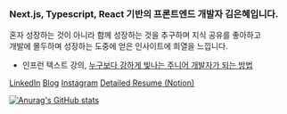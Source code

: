 ### Next.js, Typescript, React 기반의 프론트엔드 개발자 김은혜입니다.</br>
혼자 성장하는 것이 아니라 함께 성장하는 것을 추구하며 지식 공유를 좋아하고</br>
개발에 몰두하며 성장하는 도중에 얻은 인사이트에 희열을 느낍니다.

- 인프런 텍스트 강의, [누구보다 강하게 빛나는 주니어 개발자가 되는 방법](https://inf.run/Enmd9) 

[LinkedIn](https://www.linkedin.com/in/uuuuooii/)
[Blog](https://velog.io/@uuuuooii/posts)
[Instagram](https://www.instagram.com/uuuuoooii?igsh=MWxzaGk3ZWdwNXR5eA%3D%3D&utm_source=qr)
[Detailed Resume (Notion)](https://furry-link-ea4.notion.site/10ea92b59d3942c7b1acdadc9f3da4be?pvs=4)

[![Anurag's GitHub stats](https://github-readme-stats.vercel.app/api?username=uuuuooii)](https://github.com/uuuuooii/github-readme-stats)
